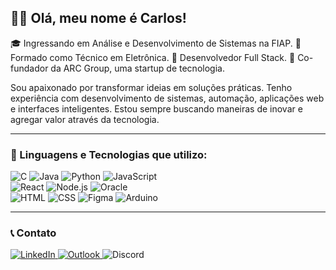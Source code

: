 ## 👨‍💻 Olá, meu nome é Carlos!  

🎓 Ingressando em Análise e Desenvolvimento de Sistemas na FIAP.
🔧 Formado como Técnico em Eletrônica.
🧩 Desenvolvedor Full Stack.
🚀 Co-fundador da ARC Group, uma startup de tecnologia.

Sou apaixonado por transformar ideias em soluções práticas. Tenho experiência com desenvolvimento de sistemas, automação, aplicações web e interfaces inteligentes. Estou sempre buscando maneiras de inovar e agregar valor através da tecnologia.

---


### 🧠 Linguagens e Tecnologias que utilizo:

<div style="inline_block">
  <img alt="C" src="https://img.shields.io/badge/C-00000F?style=for-the-badge&logo=c&logoColor=white">
  <img alt="Java" src="https://img.shields.io/badge/Java-00000F?style=for-the-badge&logo=java&logoColor=white">
  <img alt="Python" src="https://img.shields.io/badge/Python-00000F?style=for-the-badge&logo=python&logoColor=white">
  <img alt="JavaScript" src="https://img.shields.io/badge/JavaScript-00000F?style=for-the-badge&logo=javascript&logoColor=white">
</div>

<div style="inline_block">
  <img alt="React" src="https://img.shields.io/badge/React-00000F?style=for-the-badge&logo=react&logoColor=white">
  <img alt="Node.js" src="https://img.shields.io/badge/Node.js-00000F?style=for-the-badge&logo=node.js&logoColor=white">
  <img alt="Oracle" src="https://img.shields.io/badge/Oracle-00000F?style=for-the-badge&logo=oracle&logoColor=white">
</div>

<div style="inline_block">
  <img alt="HTML" src="https://img.shields.io/badge/HTML5-00000F?style=for-the-badge&logo=html5&logoColor=white">
  <img alt="CSS" src="https://img.shields.io/badge/CSS3-00000F?style=for-the-badge&logo=css3&logoColor=white">
  <img alt="Figma" src="https://img.shields.io/badge/Figma-00000F?style=for-the-badge&logo=figma&logoColor=white">
  <img alt="Arduino" src="https://img.shields.io/badge/Arduino-00000F?style=for-the-badge&logo=arduino&logoColor=white">
</div>

---

### 📞 Contato

<p align="left">
  <a href="https://www.linkedin.com/in/carlosclementino" title="LinkedIn">
    <img src="https://img.shields.io/badge/LinkedIn-0A66C2?style=for-the-badge&logo=linkedin&logoColor=white" alt="LinkedIn"/>
  </a>

  <a href="mailto:carlossantiagoclementino36@gmail.com" title="Email">
    <img src="https://img.shields.io/badge/Email-0A66C2?style=for-the-badge&logo=microsoftoutlook&logoColor=white" alt="Outlook"/>
  </a>

  <img src="https://img.shields.io/badge/Discord-mistercharles-0A66C2?style=for-the-badge&logoColor=white" alt="Discord"/>
</p>

